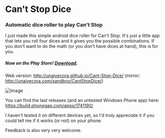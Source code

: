 # Can't Stop Dice
### Automatic dice roller to play Can't Stop
I just made this simple android dice roller for Can't Stop. It's just a little app that lets you roll four dices and it gives you the possible combinations.
If you don't want to do the math (or you don't have dices at hand), this is for you.

##### Now on the Play Store! [Download](https://play.google.com/store/apps/details?id=com.unaiyecora.cantstopdice).

Web version: http://unaiyecora.github.io/Cant-Stop-Dice/ (mirror: http://unaiyecora.com/sandbox/CantStopDice/)

![Image](http://unaiyecora.com/sandbox/CantStopDice/screenshot.png)

You can find the last releases (and an untested Windows Phone app) here: https://build.phonegap.com/apps/1741190/

I haven't tested it on different devices yet, so I'd truly appreciate it if you could tell me if it works (or not) on your phone.

Feedback is also very very welcome.
